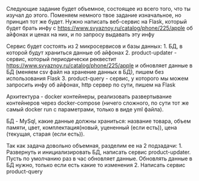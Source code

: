 Следующие задание будет объемное, состоящее из всего того, что ты изучал до этого.
Поменяем немного твое задание изначальное, но принцип тот же будет. Нужно написать веб-сервис на Flask, который будет брать инфу с https://www.svyaznoy.ru/catalog/phone/225/apple об айфонах и ценах на них, и по запросу выдавать эту инфу

Сервис будет состоять из 2 микросервисов и базы данных:
    1. БД, в которой будут храниться данные об айфонах
    2. product-updater - сервис, который периодически реквестит https://www.svyaznoy.ru/catalog/phone/225/apple и обновляет данные в БД (меняем csv файл на хранение данных в БД), пишем без использования Flask
    3. product-query - сервис, у которого мы можем запросить инфу об айфонах, http сервер по сути, пишем на Flask

Архитектура - docker контейнеры, реализовать развертывание контейнеров через docker-compose (ничего сложного, по сути тот же самый docker run с параметрами, только в виде yml файла).

БД - MySql, какие данные должны храниться: название товара, объем памяти, цвет, комплектация(новый, уцененный (если есть)), цена (текущая, старая (если есть)).

Так как задача довольно объемная, разделим ее на 2 подзадачи:
    1. Развернуть и инициализировать БД, написать сервис product-updater. Пусть по умолчанию раз в час обновляет данные. Обновлять данные в БД нужно, только если есть какие то изменения
    2. Написать сервис product-query
